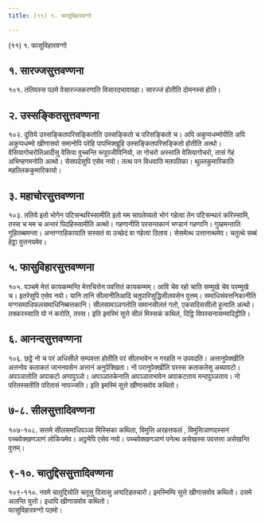 ```yaml
---
title: (११) १. फासुविहारवग्गो

---
```

(११) १. फासुविहारवग्गो  


## १. सारज्जसुत्तवण्णना

१०१. ततियस्स पठमे वेसारज्जकरणाति विसारदभावावहा। सारज्जं होतीति दोमनस्सं होति।  


## २. उस्सङ्कितसुत्तवण्णना

१०२. दुतिये उस्सङ्कितपरिसङ्कितोति उस्सङ्कितो च परिसङ्कितो च। अपि अकुप्पधम्मोपीति अपि अकुप्पधम्मो खीणासवो समानोपि परेहि पापभिक्खूहि उस्सङ्कितपरिसङ्कितो होतीति अत्थो। वेसियागोचरोतिआदीसु वेसिया वुच्चन्ति रूपूपजीविनियो, ता गोचरो अस्साति वेसियागोचरो, तासं गेहं अभिण्हगमनोति अत्थो। सेसपदेसुपि एसेव नयो। तत्थ पन विधवाति मतपतिका। थुल्लकुमारिकाति महल्लिककुमारिकायो।  


## ३. महाचोरसुत्तवण्णना

१०३. ततिये इतो भोगेन पटिसन्थरिस्सामीति इतो मम सापतेय्यतो भोगं गहेत्वा तेन पटिसन्थारं करिस्सामि, तस्स च मम च अन्तरं पिदहिस्सामीति अत्थो। गहणानीति परसन्तकानं भण्डानं गहणानि। गुय्हमन्ताति गुहितब्बमन्ता। अन्तग्गाहिकायाति सस्सतं वा उच्छेदं वा गहेत्वा ठिताय। सेसमेत्थ उत्तानत्थमेव। चतुत्थे सब्बं हेट्ठा वुत्तनयमेव।  


## ५. फासुविहारसुत्तवण्णना

१०५. पञ्चमे मेत्तं कायकम्मन्ति मेत्तचित्तेन पवत्तितं कायकम्मम्। आवि चेव रहो चाति सम्मुखे चेव परम्मुखे च। इतरेसुपि एसेव नयो। यानि तानि सीलानीतिआदि चतुपारिसुद्धिसीलवसेन वुत्तम्। समाधिसंवत्तनिकानीति मग्गसमाधिफलसमाधिनिब्बत्तकानि। सीलसामञ्ञगतोति समानसीलतं गतो, एकसदिससीलो हुत्वाति अत्थो। तक्करस्साति यो नं करोति, तस्स। इति इमस्मिं सुत्ते सीलं मिस्सकं कथितं, दिट्ठि विपस्सनासम्मादिट्ठीति।  


## ६. आनन्दसुत्तवण्णना

१०६. छट्ठे नो च परं अधिसीले सम्पवत्ता होतीति परं सीलभावेन न गरहति न उपवदति। अत्तानुपेक्खीति अत्तनोव कताकतं जाननवसेन अत्तानं अनुपेक्खिता। नो परानुपेक्खीति परस्स कताकतेसु अब्यावटो। अपञ्ञातोति अपाकटो अप्पपुञ्ञो। अपञ्ञातकेनाति अपञ्ञातभावेन अपाकटताय मन्दपुञ्ञताय। नो परितस्सतीति परितासं नापज्जति। इति इमस्मिं सुत्ते खीणासवोव कथितो।  


## ७-८. सीलसुत्तादिवण्णना

१०७-१०८. सत्तमे सीलसमाधिपञ्ञा मिस्सिका कथिता, विमुत्ति अरहत्तफलं , विमुत्तिञाणदस्सनं पच्चवेक्खणञाणं लोकियमेव। अट्ठमेपि एसेव नयो। पच्चवेक्खणञाणं पनेत्थ असेखस्स पवत्तत्ता असेखन्ति वुत्तम्।  


## ९-१०. चातुद्दिससुत्तादिवण्णना

१०९-११०. नवमे चातुद्दिसोति चतूसु दिसासु अप्पटिहतचारो। इमस्मिम्पि सुत्ते खीणासवोव कथितो। दसमे अलन्ति युत्तो। इधापि खीणासवोव कथितो।  
फासुविहारवग्गो पठमो।  